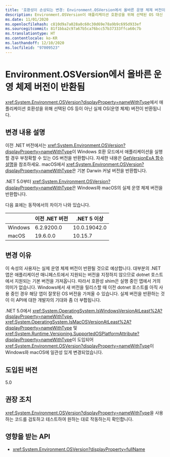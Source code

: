 ```yaml
---
title: '호환성이 손상되는 변경: Environment.OSVersion에서 올바른 운영 체제 버전이 반환됨'
description: Environment.OSVersion이 애플리케이션 호환성을 위해 선택된 OS 대신 운영 체제의 실제 버전을 반환하는 핵심 .NET 라이브러리의 .NET 5.0 호환성이 손상되는 변경에 대해 알아봅니다.
ms.date: 11/01/2020
ms.openlocfilehash: c810d9a7a028a0c60c30d69e78a9b9c695d933ef
ms.sourcegitcommit: 81f1bba2c97a67b5ca76bcc57b37333ffca60c7b
ms.translationtype: HT
ms.contentlocale: ko-KR
ms.lasthandoff: 12/10/2020
ms.locfileid: "97009523"
---
```

# <a name="environmentosversion-returns-the-correct-operating-system-version"></a>Environment.OSVersion에서 올바른 운영 체제 버전이 반환됨

<xref:System.Environment.OSVersion?displayProperty=nameWithType>에서 애플리케이션 호환성을 위해 선택된 OS 등이 아닌 실제 OS(운영 체제) 버전이 반환됩니다.

## <a name="change-description"></a>변경 내용 설명

이전 .NET 버전에서는 <xref:System.Environment.OSVersion?displayProperty=nameWithType>이 Windows 호환 모드에서 애플리케이션을 실행할 경우 부정확할 수 있는 OS 버전을 반환합니다. 자세한 내용은 [GetVersionExA 함수 설명](/windows/win32/api/sysinfoapi/nf-sysinfoapi-getversionexa#remarks)을 참조하세요. macOS에서 <xref:System.Environment.OSVersion?displayProperty=nameWithType>은 기본 Darwin 커널 버전을 반환합니다.

.NET 5.0부터 <xref:System.Environment.OSVersion?displayProperty=nameWithType>은 Windows와 macOS의 실제 운영 체제 버전을 반환합니다.

다음 표에는 동작에서의 차이가 나와 있습니다.

|  | 이전 .NET 버전 | .NET 5 이상 |
|--|------------------------|---------|
| Windows | 6.2.9200.0 | 10.0.19042.0 |
| macOS | 19.6.0.0 | 10.15.7 |

## <a name="reason-for-change"></a>변경 이유

이 속성의 사용자는 실제 운영 체제 버전이 반환될 것으로 예상합니다. 대부분의 .NET 앱은 애플리케이션 매니페스트에서 지원되는 버전을 지정하지 않으므로 dotnet 호스트에서 지원되는 기본 버전을 가져옵니다. 따라서 호환성 shim은 실행 중인 앱에서 거의 의미가 없습니다. Windows에서 새 버전을 릴리스할 때 이전 dotnet 호스트를 아직 사용 중인 경우 해당 앱이 잘못된 OS 버전을 가져올 수 있습니다. 실제 버전을 반환하는 것이 이 API에 대한 개발자의 기대와 좀 더 부합됩니다.

.NET 5.0에서 <xref:System.OperatingSystem.IsWindowsVersionAtLeast%2A?displayProperty=nameWithType>, <xref:System.OperatingSystem.IsMacOSVersionAtLeast%2A?displayProperty=nameWithType> 및 <xref:System.Runtime.Versioning.SupportedOSPlatformAttribute?displayProperty=nameWithType>이 도입되어 <xref:System.Environment.OSVersion?displayProperty=nameWithType>이 Windows와 macOS에 일관성 있게 변경되었습니다.

## <a name="version-introduced"></a>도입된 버전

5.0

## <a name="recommended-action"></a>권장 조치

<xref:System.Environment.OSVersion?displayProperty=nameWithType>을 사용하는 코드를 검토하고 테스트하여 원하는 대로 작동하는지 확인합니다.

## <a name="affected-apis"></a>영향을 받는 API

- <xref:System.Environment.OSVersion?displayProperty=fullName>

<!--

### Category

Core .NET libraries

### Affected APIs

- `P:System.Environment.OSVersion`

-->
